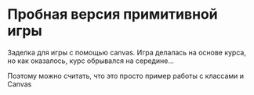 # Пробная версия примитивной игры
Заделка для игры с помощью canvas.
Игра делалась на основе курса, но как оказалось, курс обрывался на середине...

Поэтому можно считать, что это просто пример работы с классами и Canvas